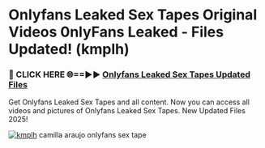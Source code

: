 # Onlyfans Leaked Sex Tapes Original Videos 0nlyFans Leaked - Files Updated! (kmplh)

<h3>🔴 CLICK HERE 🌐==►► <a href="https://tinyurl.com/2jnfzry5" rel="nofollow">Onlyfans Leaked Sex Tapes Updated Files</a></h3>

Get Onlyfans Leaked Sex Tapes and all content. Now you can access all videos and pictures of Onlyfans Leaked Sex Tapes. New Updated Files 2025!

[![kmplh](https://i.imgur.com/GyGTBgg.gif)](https://tinyurl.com/2jnfzry5)
camilla araujo onlyfans sex tape